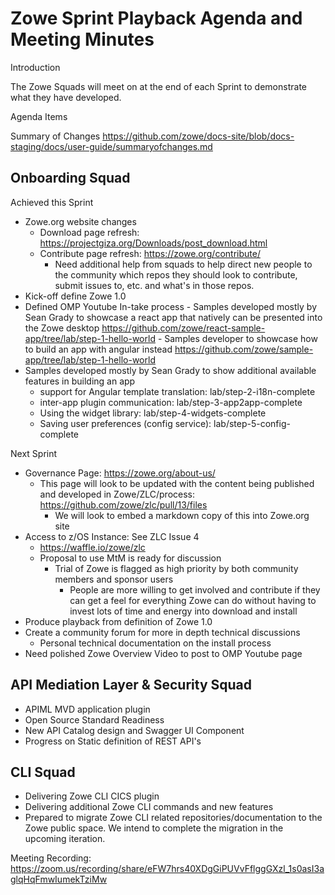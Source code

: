 # Zowe Sprint Playback Agenda and Meeting Minutes

Introduction

The Zowe Squads will meet on at the end of each Sprint to demonstrate what they have developed.

Agenda Items

Summary of Changes
https://github.com/zowe/docs-site/blob/docs-staging/docs/user-guide/summaryofchanges.md

Onboarding Squad
----------------

Achieved this Sprint
- Zowe.org website changes
  - Download page refresh: https://projectgiza.org/Downloads/post_download.html
  - Contribute page refresh: https://zowe.org/contribute/
    - Need additional help from squads to help direct new people to the community which repos they should look to contribute, submit issues to, etc. and what's in those repos.
- Kick-off define Zowe 1.0
- Defined OMP Youtube In-take process
- Samples developed mostly by Sean Grady to showcase a react app that natively can be presented into the Zowe desktop
https://github.com/zowe/react-sample-app/tree/lab/step-1-hello-world
- Samples developer to showcase how to build an app with angular instead
https://github.com/zowe/sample-app/tree/lab/step-1-hello-world
- Samples developed mostly by Sean Grady to show additional available features in building an app
    - support for Angular template translation: lab/step-2-i18n-complete
    - inter-app plugin communication: lab/step-3-app2app-complete
    - Using the widget library: lab/step-4-widgets-complete
    - Saving user preferences (config service): lab/step-5-config-complete

Next Sprint
- Governance Page: https://zowe.org/about-us/
  - This page will look to be updated with the content being published and developed in Zowe/ZLC/process: https://github.com/zowe/zlc/pull/13/files
    - We will look to embed a markdown copy of this into Zowe.org site
- Access to z/OS Instance: See ZLC Issue 4
  - https://waffle.io/zowe/zlc
  - Proposal to use MtM is ready for discussion
    - Trial of Zowe is flagged as high priority by both community members and sponsor users 
      - People are more willing to get involved and contribute if they can get a feel for everything Zowe can do without having to invest lots of time and energy into download and install
- Produce playback from definition of Zowe 1.0
- Create a community forum for more in depth technical discussions
  - Personal technical documentation on the install process 
- Need polished Zowe Overview Video to post to OMP Youtube page

API Mediation Layer & Security Squad
------------------------------------
- APIML MVD application plugin 
- Open Source Standard Readiness 
- New API Catalog design and Swagger UI Component
- Progress on Static definition of REST API's 

CLI Squad
---------
- Delivering Zowe CLI CICS plugin
- Delivering additional Zowe CLI commands and new features
- Prepared to migrate Zowe CLI related repositories/documentation to the Zowe public space. We intend to complete the migration in the upcoming iteration.

Meeting Recording:
https://zoom.us/recording/share/eFW7hrs40XDgGiPUVvFflggGXzl_1s0asI3aglqHqFmwIumekTziMw

